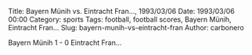 Title: Bayern Münih vs. Eintracht Fran…, 1993/03/06
Date: 1993/03/06 00:00
Category: sports
Tags: football, football scores, Bayern Münih, Eintracht Fran…
Slug: bayern-munih-vs-eintracht-fran
Author: carbonero


Bayern Münih 1 - 0 Eintracht Fran…
